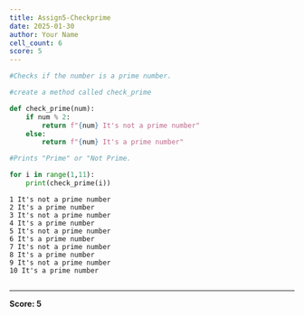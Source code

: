 ```yaml
---
title: Assign5-Checkprime
date: 2025-01-30
author: Your Name
cell_count: 6
score: 5
---
```


```python
#Checks if the number is a prime number.
```


```python
#create a method called check_prime
```


```python
def check_prime(num):
    if num % 2:
        return f"{num} It's not a prime number"
    else:
        return f"{num} It's a prime number"
```


```python
#Prints "Prime" or "Not Prime.
```


```python
for i in range(1,11):
    print(check_prime(i))
```

    1 It's not a prime number
    2 It's a prime number
    3 It's not a prime number
    4 It's a prime number
    5 It's not a prime number
    6 It's a prime number
    7 It's not a prime number
    8 It's a prime number
    9 It's not a prime number
    10 It's a prime number



```python

```


---
**Score: 5**
